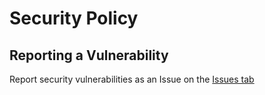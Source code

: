 # Security Policy

## Reporting a Vulnerability

Report security vulnerabilities as an Issue on the [Issues tab](../issues)
